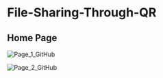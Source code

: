 # File-Sharing-Through-QR
<h2 textalign="center">Home Page</h2>

![Page_1_GitHub](https://github.com/user-attachments/assets/e11c1064-852d-4c23-ac41-593c0282dcc7)

![Page_2_GitHub](https://github.com/user-attachments/assets/30930398-abef-4e36-ba14-36ae4c5d4f2f)



